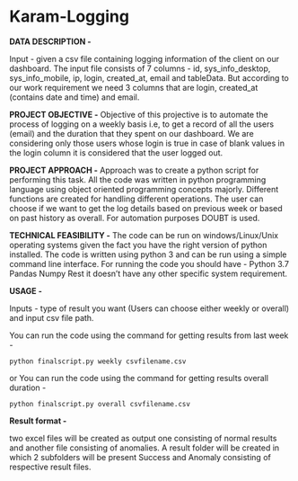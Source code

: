 # Karam-Logging

**DATA DESCRIPTION -**

Input - given a csv file containing logging information of the client on our dashboard. The input file consists of 7 columns - id, sys_info_desktop, sys_info_mobile, ip, login, created_at, email and tableData. But according to our work requirement we need 3 columns that are login, created_at (contains date and time) and email.

**PROJECT OBJECTIVE -** 
Objective of this projective is to automate the process of logging on a weekly basis i.e, to get a record of all the users (email) and the duration that they spent on our dashboard. We are considering only those users whose login is true in case of blank values in the login column it is considered that the user logged out.

**PROJECT APPROACH -** 
Approach was to create a python script for performing this task. All the code was written in python programming language using object oriented programming concepts majorly. Different functions are created for handling different operations. The user can choose if we want to get the log details based on previous week or based on past history as overall.
For automation purposes  DOUBT  is used. 

**TECHNICAL FEASIBILITY -**
The code can be run on windows/Linux/Unix operating systems given the fact you have the right version of python installed. The code is written using python 3 and can be run using a simple command line interface. For running the code you should have - 
Python 3.7
Pandas 
Numpy
Rest it doesn’t have any other specific system requirement.

**USAGE -** 

Inputs - type of result you want (Users can choose either weekly or overall) and input csv file path.

You can run the code using the command for getting results from last week - 

`python finalscript.py weekly csvfilename.csv` 

or You can run the code using the command for getting results overall duration - 

`python finalscript.py overall csvfilename.csv`

**Result format -** 

two excel files will be created as output one consisting of normal results and another file consisting of anomalies. A result folder will be created in which 2 subfolders will be present Success and Anomaly consisting of respective result files.

